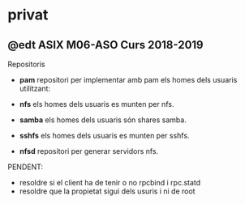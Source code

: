 # privat
## @edt ASIX M06-ASO Curs 2018-2019

Repositoris

 * **pam** repositori per implementar amb pam els homes dels usuaris utilitzant:
  * **nfs** els homes dels usuaris es munten per nfs.
  * **samba** els homes dels usuaris són shares samba.
  * **sshfs** els homes dels usuaris es munten per sshfs.

 * **nfsd** repositori per generar servidors nfs.


PENDENT:

 * resoldre si el client ha de tenir o no rpcbind i rpc.statd
 * resoldre que la propietat sigui dels usuris i ni de root

